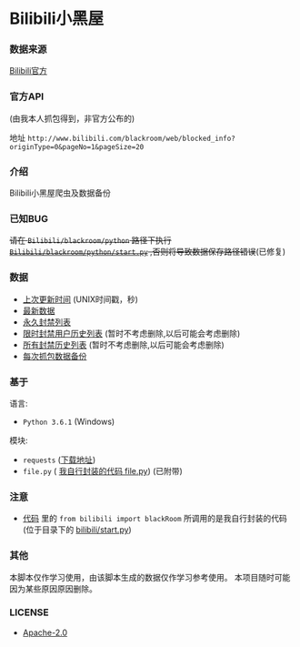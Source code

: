 # Bilibili小黑屋


### 数据来源
[Bilibili官方](http://www.bilibili.com/blackroom/)

### 官方API
(由我本人抓包得到，非官方公布的)

地址
`http://www.bilibili.com/blackroom/web/blocked_info?originType=0&pageNo=1&pageSize=20`

### 介绍

Bilibili小黑屋爬虫及数据备份

### 已知BUG

~~请在 `Bilibili/blackroom/python` 路径下执行 [`Bilibili/blackroom/python/start.py`](python/start.py) ,否则将导致数据保存路径错误~~(已修复)

### 数据

- [上次更新时间](update.txt) (UNIX时间戳，秒)
- [最新数据](data/blackroom.json)
- [永久封禁列表](data/forever/)
- [限时封禁用户历史列表](data/user/) (暂时不考虑删除,以后可能会考虑删除)
- [所有封禁历史列表](data/user/) (暂时不考虑删除,以后可能会考虑删除)
- [每次抓包数据备份](data/backup/) 

### 基于
语言: 

- `Python 3.6.1`  (Windows)

模块: 
- `requests` ([下载地址](http://cn.python-requests.org/zh_CN/latest/user/install.html))
- `file.py` ( [我自行封装的代码 file.py](https://github.com/zhihaofans/python-something/blob/master/mod/file.py)) (已附带)


### 注意

-  [代码](python/start.py) 里的 `from bilibili import blackRoom` 所调用的是我自行封装的代码(位于目录下的 [bilibili/start.py](python/bilibili/start.py))

### 其他
本脚本仅作学习使用，由该脚本生成的数据仅作学习参考使用。
本项目随时可能因为某些原因原因删除。

### LICENSE
- [Apache-2.0](LICENSE)
